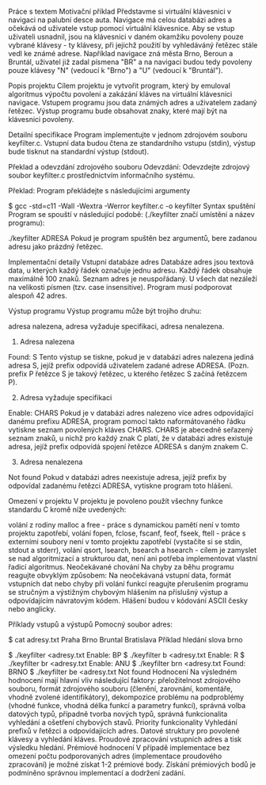 Práce s textem
Motivační příklad
Představme si virtuální klávesnici v navigaci na palubní desce auta. Navigace má celou databázi adres a očekává od uživatele vstup pomocí virtuální klávesnice. Aby se vstup uživateli usnadnil, jsou na klávesnici v daném okamžiku povoleny pouze vybrané klávesy - ty klávesy, při jejichž použití by vyhledáváný řetězec stále vedl ke známé adrese. Například navigace zná města Brno, Beroun a Bruntál, uživatel již zadal písmena "BR" a na navigaci budou tedy povoleny pouze klávesy "N" (vedoucí k "Brno") a "U" (vedoucí k "Bruntál").

Popis projektu
Cílem projektu je vytvořit program, který by emuloval algoritmus výpočtu povolení a zakázání kláves na virtuální klávesnici navigace. Vstupem programu jsou data známých adres a uživatelem zadaný řetězec. Výstup programu bude obsahovat znaky, které mají být na klávesnici povoleny.

Detailní specifikace
Program implementujte v jednom zdrojovém souboru keyfilter.c. Vstupní data budou čtena ze standardního vstupu (stdin), výstup bude tisknut na standardní výstup (stdout).

Překlad a odevzdání zdrojového souboru
Odevzdání: Odevzdejte zdrojový soubor keyfilter.c prostřednictvím informačního systému.

Překlad: Program překládejte s následujícími argumenty

$ gcc -std=c11 -Wall -Wextra -Werror keyfilter.c -o keyfilter
Syntax spuštění
Program se spouští v následující podobě: (./keyfilter značí umístění a název programu):

./keyfilter ADRESA
Pokud je program spuštěn bez argumentů, bere zadanou adresu jako prázdný řetězec.

Implementační detaily
Vstupní databáze adres
Databáze adres jsou textová data, u kterých každý řádek označuje jednu adresu. Každý řádek obsahuje maximálně 100 znaků. Seznam adres je neuspořádaný. U všech dat nezáleží na velikosti písmen (tzv. case insensitive). Program musí podporovat alespoň 42 adres.

Výstup programu
Výstup programu může být trojího druhu:

adresa nalezena,
adresa vyžaduje specifikaci,
adresa nenalezena.
1. Adresa nalezena

Found: S
Tento výstup se tiskne, pokud je v databázi adres nalezena jediná adresa S, jejíž prefix odpovídá uživatelem zadané adrese ADRESA. (Pozn. prefix P řetězce S je takový řetězec, u kterého řetězec S začíná řetězcem P).

2. Adresa vyžaduje specifikaci

Enable: CHARS
Pokud je v databázi adres nalezeno více adres odpovídající danému prefixu ADRESA, program pomocí takto naformátovaného řádku vytiskne seznam povolených kláves CHARS. CHARS je abecedně seřazený seznam znaků, u nichž pro každý znak C platí, že v databázi adres existuje adresa, jejíž prefix odpovídá spojení řetězce ADRESA s daným znakem C.

3. Adresa nenalezena

Not found
Pokud v databázi adres neexistuje adresa, jejíž prefix by odpovídal zadanému řetězci ADRESA, vytiskne program toto hlášení.

Omezení v projektu
V projektu je povoleno použít všechny funkce standardu C kromě níže uvedených:

volání z rodiny malloc a free - práce s dynamickou pamětí není v tomto projektu zapotřebí,
volání fopen, fclose, fscanf, feof, fseek, ftell - práce s externími soubory není v tomto projektu zapotřebí (vystačíte si se stdin, stdout a stderr),
volání qsort, lsearch, bsearch a hsearch - cílem je zamyslet se nad algoritmizací a strukturou dat, není ani potřeba implementovat vlastní řadicí algoritmus.
Neočekávané chování
Na chyby za běhu programu reagujte obvyklým způsobem: Na neočekávaná vstupní data, formát vstupních dat nebo chyby při volání funkcí reagujte přerušením programu se stručným a výstižným chybovým hlášením na příslušný výstup a odpovídajícím návratovým kódem. Hlášení budou v kódování ASCII česky nebo anglicky.

Příklady vstupů a výstupů
Pomocný soubor adres:

$ cat adresy.txt
Praha
Brno
Bruntal
Bratislava
Příklad hledání slova brno

$ ./keyfilter <adresy.txt
Enable: BP
$ ./keyfilter b <adresy.txt
Enable: R
$ ./keyfilter br <adresy.txt
Enable: ANU
$ ./keyfilter brn <adresy.txt
Found: BRNO
$ ./keyfilter be <adresy.txt
Not found
Hodnocení
Na výsledném hodnocení mají hlavní vliv následující faktory:
přeložitelnost zdrojového souboru,
formát zdrojového souboru (členění, zarovnání, komentáře, vhodně zvolené identifikátory),
dekompozice problému na podproblémy (vhodné funkce, vhodná délka funkcí a parametry funkcí),
správná volba datových typů, případně tvorba nových typů,
správná funkcionalita vyhledání a
ošetření chybových stavů.
Priority funkcionality
Vyhledání prefixů v řetězci a odpovídajících adres.
Datové struktury pro povolené klávesy a vyhledání kláves.
Proudové zpracování vstupních adres a tisk výsledku hledání.
Prémiové hodnocení
V případě implementace bez omezení počtu podporovaných adres (implementace proudového zpracování) je možné získat 1-2 prémiové body. Získání prémiových bodů je podmíněno správnou implementací a dodržení zadání.
